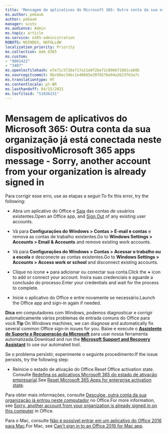 ```yaml
---
title: 'Mensagem de aplicativos do Microsoft 365: Outra conta da sua organização já está conectada neste dispositivo'
ms.author: pebaum
author: pebaum
manager: scotv
ms.audience: Admin
ms.topic: article
ms.service: o365-administration
ROBOTS: NOINDEX, NOFOLLOW
localization_priority: Priority
ms.collection: Adm_O365
ms.custom:
- "9001422"
- "3407"
ms.openlocfilehash: e7e71c5726e717a11e8f2be72c0966f1881ca68b
ms.sourcegitcommit: 8bc60ec34bc1e40685e3976576e04a2623f63a7c
ms.translationtype: HT
ms.contentlocale: pt-BR
ms.lasthandoff: 04/15/2021
ms.locfileid: "51836231"
---
```

# <a name="microsoft-365-apps-message---sorry-another-account-from-your-organization-is-already-signed-in"></a><span data-ttu-id="646c7-102">Mensagem de aplicativos do Microsoft 365: Outra conta da sua organização já está conectada neste dispositivo</span><span class="sxs-lookup"><span data-stu-id="646c7-102">Microsoft 365 apps message - Sorry, another account from your organization is already signed in</span></span>

<span data-ttu-id="646c7-103">Para corrigir esse erro, use as etapas a seguir:</span><span class="sxs-lookup"><span data-stu-id="646c7-103">To fix this error, try the following:</span></span>

- <span data-ttu-id="646c7-104">Abra um aplicativo do Office e [Saia](https://support.office.com/article/sign-out-of-office-5a20dc11-47e9-4b6f-945d-478cb6d92071) das contas de usuários existentes.</span><span class="sxs-lookup"><span data-stu-id="646c7-104">Open an Office app, and [Sign Out](https://support.office.com/article/sign-out-of-office-5a20dc11-47e9-4b6f-945d-478cb6d92071) of any existing user accounts.</span></span>

- <span data-ttu-id="646c7-105">Vá para **Configurações do Windows > Contas > E-mail e contas** e remova as contas de trabalho existentes.</span><span class="sxs-lookup"><span data-stu-id="646c7-105">Go to **Windows Settings > Accounts > Email & Accounts** and remove existing work accounts.</span></span>

- <span data-ttu-id="646c7-106">Vá para **Configurações do Windows > Contas > Acessar o trabalho ou a escola** e desconecte as contas existentes.</span><span class="sxs-lookup"><span data-stu-id="646c7-106">Go to **Windows Settings > Accounts > Access work or school** and disconnect existing accounts.</span></span> 

- <span data-ttu-id="646c7-107">Clique no ícone **+** para adicionar ou conectar sua conta.</span><span class="sxs-lookup"><span data-stu-id="646c7-107">Click the **+** icon to add or connect your account.</span></span> <span data-ttu-id="646c7-108">Insira suas credenciais e aguarde a conclusão do processo.</span><span class="sxs-lookup"><span data-stu-id="646c7-108">Enter your credentials and wait for the process to complete.</span></span>

- <span data-ttu-id="646c7-109">Inicie o aplicativo do Office e entre novamente se necessário.</span><span class="sxs-lookup"><span data-stu-id="646c7-109">Launch the Office app and sign-in again if needed.</span></span> 

<span data-ttu-id="646c7-110">**Dica** em computadores com Windows, podemos diagnosticar e corrigir automaticamente vários problemas de entrada comuns do Office para você.</span><span class="sxs-lookup"><span data-stu-id="646c7-110">**Tip** On Windows machines, we can diagnose and automatically fix several common Office sign-in issues for you.</span></span> <span data-ttu-id="646c7-111">Baixe e execute o  **[Assistente de Suporte e Recuperação da Microsoft](https://aka.ms/SaRA-OfficeSignInScenario)** para usar nossa ferramenta automatizada.</span><span class="sxs-lookup"><span data-stu-id="646c7-111">Download and run the  **[Microsoft Support and Recovery Assistant](https://aka.ms/SaRA-OfficeSignInScenario)** to use our automated tool.</span></span>

<span data-ttu-id="646c7-112">Se o problema persistir, experimente o seguinte procedimento:</span><span class="sxs-lookup"><span data-stu-id="646c7-112">If the issue persists, try the following step:</span></span> 

- <span data-ttu-id="646c7-113">Reinicie o estado de ativação do Office.</span><span class="sxs-lookup"><span data-stu-id="646c7-113">Reset Office activation state.</span></span> <span data-ttu-id="646c7-114">Consulte [Redefina os aplicativos Microsoft 365 do estado de ativação empresarial](https://docs.microsoft.com/office365/troubleshoot/activation/reset-office-365-proplus-activation-state).</span><span class="sxs-lookup"><span data-stu-id="646c7-114">See [Reset Microsoft 365 Apps for enterprise activation state](https://docs.microsoft.com/office365/troubleshoot/activation/reset-office-365-proplus-activation-state).</span></span>

<span data-ttu-id="646c7-115">Para obter mais informações, consulte [Desculpe, outra conta da sua organização já entrou neste computador](https://docs.microsoft.com/office/troubleshoot/error-messages/another-account-already-signed-in) no Office.</span><span class="sxs-lookup"><span data-stu-id="646c7-115">For more information, see [Sorry, another account from your organization is already signed in on this computer](https://docs.microsoft.com/office/troubleshoot/error-messages/another-account-already-signed-in) in Office.</span></span>

<span data-ttu-id="646c7-116">Para o Mac, consulte [Não é possível entrar em um aplicativo do Office 2016 para Mac](https://docs.microsoft.com/office365/troubleshoot/authentication/sign-in-to-office-2016-for-mac-fail).</span><span class="sxs-lookup"><span data-stu-id="646c7-116">For Mac, see [Can't sign in to an Office 2016 for Mac app](https://docs.microsoft.com/office365/troubleshoot/authentication/sign-in-to-office-2016-for-mac-fail).</span></span>

